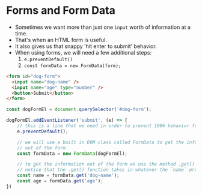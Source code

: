 # Forms and Form Data

- Sometimes we want more than just one `input` worth of information at a time.
- That's when an HTML form is useful.
- It also gives us that snappy 'hit enter to submit' behavior.
- When using forms, we will need a few additional steps:
  1. `e.preventDefault()`
  1. `const formData = new FormData(form);`

```html
<form id="dog-form">
  <input name="dog-name" />
  <input name="age" type="number" />
  <button>Submit</button>
</form>
```

```js
const dogFormEl = document.querySelector('#dog-form');

dogFormEl.addEventListener('submit', (e) => {
    // this is a line that we need in order to prevent 1996 behavior from forms
    e.preventDefault();

    // we will use a built in DOM class called FormData to get the information
    // out of the form
    const formData = new FormData(dogFormEl);

    // to get the information out of the form we use the method .get()
    // notice that the .get() function takes in whatever the `name` property is in the HTML
    const name = formData.get('dog-name');
    const age = formData.get('age');
})

```
